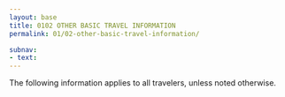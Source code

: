 ```yaml
---
layout: base
title: 0102 OTHER BASIC TRAVEL INFORMATION
permalink: 01/02-other-basic-travel-information/

subnav:
- text: 
---
```



The following information applies to all travelers, unless noted otherwise.